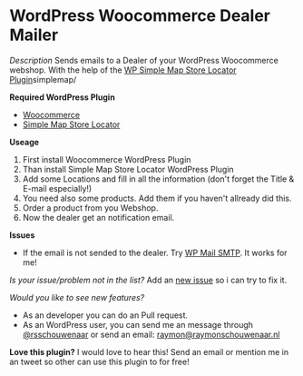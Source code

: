 WordPress Woocommerce Dealer Mailer
=========================

*Description*
Sends emails to a Dealer of your WordPress Woocommerce webshop. With the help of the [WP Simple Map Store Locator Plugin](http://wordpress.org/plugins/)simplemap/

**Required WordPress Plugin**
- [Woocommerce](http://wordpress.org/plugins/woocommerce/)
- [Simple Map Store Locator](http://wordpress.org/plugins/simplemap/)

**Useage**
1. First install Woocommerce WordPress Plugin
2. Than install Simple Map Store Locator WordPress Plugin
3. Add some Locations and fill in all the information (don't forget the Title & E-mail especially!)
4. You need also some products. Add them if you haven't allready did this.
5. Order a product from you Webshop.
6. Now the dealer get an notification email.

**Issues**
- If the email is not sended to the dealer. Try [WP Mail SMTP](https://wordpress.org/plugins/wp-mail-smtp/). It works for me!

*Is your issue/problem not in the list?*
Add an [new issue](https://github.com/raymonschouwenaar/woocommerce-dealer-mailer/issues/new) so i can try to fix it.

*Would you like to see new features?*
- As an developer you can do an Pull request.
- As an WordPress user, you can send me an message through [@rsschouwenaar](http://www.twitter.com/rsschouwenaar) or send an email: raymon@raymonschouwenaar.nl

**Love this plugin?**
I would love to hear this! Send an email or mention me in an tweet so other can use this plugin to for free!
